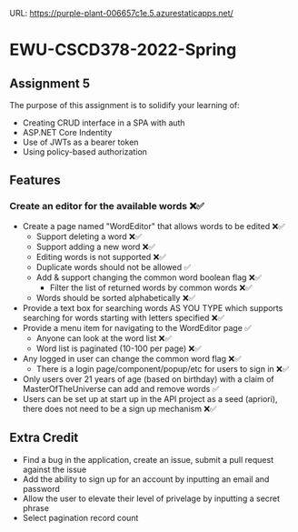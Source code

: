 URL:
https://purple-plant-006657c1e.5.azurestaticapps.net/

# EWU-CSCD378-2022-Spring

## Assignment 5

The purpose of this assignment is to solidify your learning of:

- Creating CRUD interface in a SPA with auth
- ASP.NET Core Indentity
- Use of JWTs as a bearer token
- Using policy-based authorization

## Features

### Create an editor for the available words ❌✅

- Create a page named "WordEditor" that allows words to be edited ❌✅
  - Support deleting a word ❌✅
  - Support adding a new word ❌✅
  - Editing words is not supported ❌✅
  - Duplicate words should not be allowed ✅
  - Add & support changing the common word boolean flag ❌✅
    - Filter the list of returned words by common words ❌✅
  - Words should be sorted alphabetically ❌✅
- Provide a text box for searching words AS YOU TYPE which supports searching for words starting with letters specified ❌✅
- Provide a menu item for navigating to the WordEditor page ✅
  - Anyone can look at the word list ❌✅
  - Word list is paginated (10-100 per page) ❌✅
- Any logged in user can change the common word flag ❌✅
  - There is a login page/component/popup/etc for users to sign in ❌✅
- Only users over 21 years of age (based on birthday) with a claim of MasterOfTheUniverse can add and remove words ✅
- Users can be set up at start up in the API project as a seed (apriori), there does not need to be a sign up mechanism ❌✅

## Extra Credit

- Find a bug in the application, create an issue, submit a pull request against the issue
- Add the ability to sign up for an account by inputting an email and password
- Allow the user to elevate their level of privelage by inputting a secret phrase
- Select pagination record count

